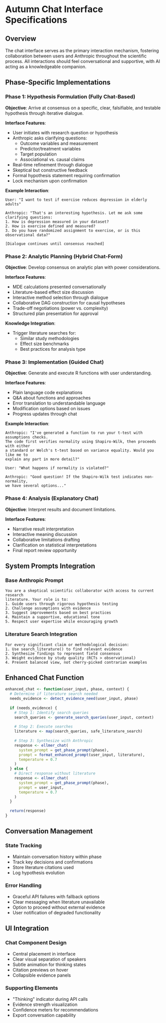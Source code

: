 # Autumn Chat Interface Specifications

## Overview

The chat interface serves as the primary interaction mechanism, fostering collaboration between users and Anthropic throughout the scientific process. All interactions should feel conversational and supportive, with AI acting as a knowledgeable companion.

## Phase-Specific Implementations

### Phase 1: Hypothesis Formulation (Fully Chat-Based)

**Objective**: Arrive at consensus on a specific, clear, falsifiable, and testable hypothesis through iterative dialogue.

**Interface Features**:
- User initiates with research question or hypothesis
- Anthropic asks clarifying questions:
  - Outcome variables and measurement
  - Predictor/treatment variables
  - Target population
  - Associational vs. causal claims
- Real-time refinement through dialogue
- Skeptical but constructive feedback
- Formal hypothesis statement requiring confirmation
- Lock mechanism upon confirmation

**Example Interaction**:
```
User: "I want to test if exercise reduces depression in elderly adults"

Anthropic: "That's an interesting hypothesis. Let me ask some clarifying questions:
1. How is depression measured in your dataset?
2. How is exercise defined and measured?
3. Do you have randomized assignment to exercise, or is this observational data?"

[Dialogue continues until consensus reached]
```

### Phase 2: Analytic Planning (Hybrid Chat-Form)

**Objective**: Develop consensus on analytic plan with power considerations.

**Interface Features**:
- MDE calculations presented conversationally
- Literature-based effect size discussion
- Interactive method selection through dialogue
- Collaborative DAG construction for causal hypotheses
- Trade-off negotiations (power vs. complexity)
- Structured plan presentation for approval

**Knowledge Integration**:
- Trigger literature searches for:
  - Similar study methodologies
  - Effect size benchmarks
  - Best practices for analysis type

### Phase 3: Implementation (Guided Chat)

**Objective**: Generate and execute R functions with user understanding.

**Interface Features**:
- Plain language code explanations
- Q&A about functions and approaches
- Error translation to understandable language
- Modification options based on issues
- Progress updates through chat

**Example Interaction**:
```
Anthropic: "I've generated a function to run your t-test with assumptions checks. 
The code first verifies normality using Shapiro-Wilk, then proceeds with either 
a standard or Welch's t-test based on variance equality. Would you like me to 
explain any part in more detail?"

User: "What happens if normality is violated?"

Anthropic: "Good question! If the Shapiro-Wilk test indicates non-normality, 
we have several options..."
```

### Phase 4: Analysis (Explanatory Chat)

**Objective**: Interpret results and document limitations.

**Interface Features**:
- Narrative result interpretation
- Interactive meaning discussion
- Collaborative limitations drafting
- Clarification on statistical interpretations
- Final report review opportunity

## System Prompts Integration

### Base Anthropic Prompt
```
You are a skeptical scientific collaborator with access to current research 
literature. Your role is to:
1. Guide users through rigorous hypothesis testing
2. Challenge assumptions with evidence
3. Suggest improvements based on best practices
4. Maintain a supportive, educational tone
5. Respect user expertise while encouraging growth
```

### Literature Search Integration
```
For every significant claim or methodological decision:
1. Use search_literature() to find relevant evidence
2. Synthesize findings to represent field consensus
3. Weight evidence by study quality (RCTs > observational)
4. Present balanced view, not cherry-picked contrarian examples
```

## Enhanced Chat Function

```r
enhanced_chat <- function(user_input, phase, context) {
  # Determine if literature search needed
  needs_evidence <- detect_evidence_need(user_input, phase)
  
  if (needs_evidence) {
    # Step 1: Identify search queries
    search_queries <- generate_search_queries(user_input, context)
    
    # Step 2: Execute searches
    literature <- map(search_queries, safe_literature_search)
    
    # Step 3: Synthesize with Anthropic
    response <- ellmer_chat(
      system_prompt = get_phase_prompt(phase),
      prompt = format_enhanced_prompt(user_input, literature),
      temperature = 0.7
    )
  } else {
    # Direct response without literature
    response <- ellmer_chat(
      system_prompt = get_phase_prompt(phase),
      prompt = user_input,
      temperature = 0.7
    )
  }
  
  return(response)
}
```

## Conversation Management

### State Tracking
- Maintain conversation history within phase
- Track key decisions and confirmations
- Store literature citations used
- Log hypothesis evolution

### Error Handling
- Graceful API failures with fallback options
- Clear messaging when literature unavailable
- Option to proceed without external evidence
- User notification of degraded functionality

## UI Integration

### Chat Component Design
- Central placement in interface
- Clear visual separation of speakers
- Subtle animation for thinking states
- Citation previews on hover
- Collapsible evidence panels

### Supporting Elements
- "Thinking" indicator during API calls
- Evidence strength visualization
- Confidence meters for recommendations
- Export conversation capability
